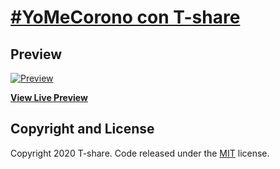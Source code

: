 # [#YoMeCorono con T-share](https://marvlm.github.io/concurso-t-share/)

## Preview

[![Preview](https://marvlm.github.io/concurso-t-share/assets/img/screenshot.png)](https://marvlm.github.io/concurso-t-share/)

**[View Live Preview](https://marvlm.github.io/concurso-t-share/)**

## Copyright and License

Copyright 2020 T-share. Code released under the [MIT](https://github.com/BlackrockDigital/startbootstrap-stylish-portfolio/blob/gh-pages/LICENSE) license.
